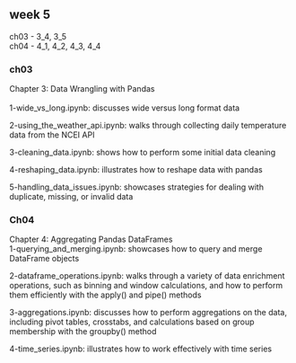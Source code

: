 ## week 5 

ch03 - 3_4, 3_5   <br>
ch04 - 4_1, 4_2, 4_3, 4_4 

### ch03
Chapter 3: Data Wrangling with Pandas  
<br>
1-wide_vs_long.ipynb: discusses wide versus long format data  

2-using_the_weather_api.ipynb: walks through collecting daily temperature data from the NCEI API  

3-cleaning_data.ipynb: shows how to perform some initial data cleaning  

4-reshaping_data.ipynb: illustrates how to reshape data with pandas  

5-handling_data_issues.ipynb: showcases strategies for dealing with duplicate, missing, or invalid data

### Ch04 
Chapter 4: Aggregating Pandas DataFrames 
<br>
1-querying_and_merging.ipynb: showcases how to query and merge DataFrame objects  

2-dataframe_operations.ipynb: walks through a variety of data enrichment operations, such as binning and window calculations, and how to perform them   efficiently with the apply() and pipe() methods  

3-aggregations.ipynb: discusses how to perform aggregations on the data, including pivot tables, crosstabs, and calculations based on group membership with the groupby() method  

4-time_series.ipynb: illustrates how to work effectively with time series   
  
